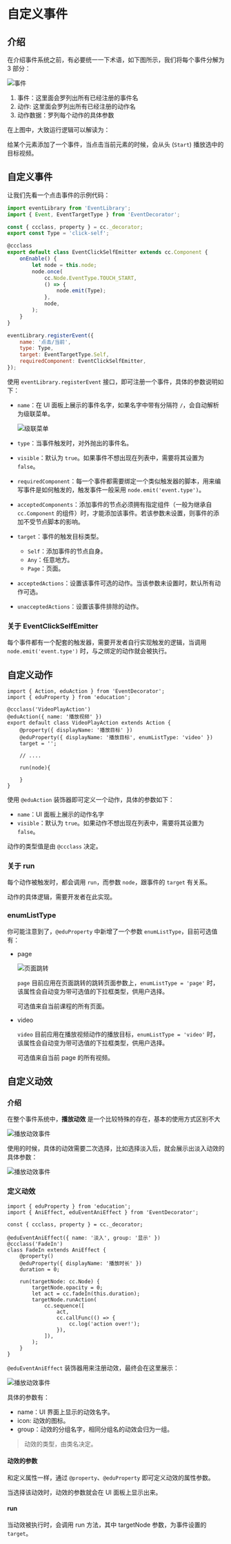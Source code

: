 # 自定义事件

## 介绍

在介绍事件系统之前，有必要统一一下术语，如下图所示，我们将每个事件分解为 3 部分：

![事件](img/event.png)

1. 事件：这里面会罗列出所有已经注册的事件名
2. 动作: 这里面会罗列出所有已经注册的动作名
3. 动作数据：罗列每个动作的具体参数

在上图中，大致运行逻辑可以解读为：

给某个元素添加了一个事件，当点击当前元素的时候，会从头 (`Start`) 播放选中的目标视频。

## 自定义事件

让我们先看一个点击事件的示例代码：

```javascript
import eventLibrary from 'EventLibrary';
import { Event, EventTargetType } from 'EventDecorator';

const { ccclass, property } = cc._decorator;
export const Type = 'click-self';

@ccclass
export default class EventClickSelfEmitter extends cc.Component {
    onEnable() {
        let node = this.node;
        node.once(
            cc.Node.EventType.TOUCH_START,
            () => {
                node.emit(Type);
            },
            node,
        );
    }
}

eventLibrary.registerEvent({
    name: '点击/当前',
    type: Type,
    target: EventTargetType.Self,
    requiredComponent: EventClickSelfEmitter,
});
```

使用 `eventLibrary.registerEvent` 接口，即可注册一个事件，具体的参数说明如下：

- `name`：在 UI 面板上展示的事件名字，如果名字中带有分隔符 `/`，会自动解析为级联菜单。

    ![级联菜单](img/event_menu.png)

- `type`：当事件触发时，对外抛出的事件名。

- `visible`：默认为 `true`。如果事件不想出现在列表中，需要将其设置为 `false`。

- `requiredComponent`：每一个事件都需要绑定一个类似触发器的脚本，用来编写事件是如何触发的，触发事件一般采用 `node.emit('event.type')`。

- `acceptedComponents`：添加事件的节点必须拥有指定组件（一般为继承自 `cc.Component` 的组件）时，才能添加该事件。若该参数未设置，则事件的添加不受节点脚本的影响。

- `target`：事件的触发目标类型。
    - `Self`：添加事件的节点自身。
    - `Any`：任意地方。
    - `Page`：页面。

- `acceptedActions`：设置该事件可选的动作。当该参数未设置时，默认所有动作可选。

- `unacceptedActions`：设置该事件排除的动作。

### 关于 EventClickSelfEmitter

每个事件都有一个配套的触发器，需要开发者自行实现触发的逻辑，当调用 `node.emit('event.type')` 时，与之绑定的动作就会被执行。

## 自定义动作

```
import { Action, eduAction } from 'EventDecorator';
import { eduProperty } from 'education';

@ccclass('VideoPlayAction')
@eduAction({ name: '播放视频' })
export default class VideoPlayAction extends Action {
    @property({ displayName: '播放目标' })
    @eduProperty({ displayName: '播放目标', enumListType: 'video' })
    target = '';
    
    // ....
    
    run(node){
    
    }
}
```

使用 `@eduAction` 装饰器即可定义一个动作，具体的参数如下：
- `name`：UI 面板上展示的动作名字
- `visible`：默认为 `true`。如果动作不想出现在列表中，需要将其设置为 `false`。

动作的类型值是由 `@ccclass` 决定。

### 关于 run

每个动作被触发时，都会调用 `run`，而参数 `node`，跟事件的 `target` 有关系。

动作的具体逻辑，需要开发者在此实现。

### enumListType

你可能注意到了，`@eduProperty` 中新增了一个参数 `enumListType`，目前可选值有：

- page

    ![页面跳转](img/event_page.png)

    `page` 目前应用在页面跳转的跳转页面参数上，`enumListType = 'page'` 时，该属性会自动变为带可选值的下拉框类型，供用户选择。

    可选值来自当前课程的所有页面。

- video

    `video` 目前应用在播放视频动作的播放目标，`enumListType = 'video'` 时，该属性会自动变为带可选值的下拉框类型，供用户选择。

    可选值来自当前 page 的所有视频。

## 自定义动效

### 介绍

在整个事件系统中，**播放动效** 是一个比较特殊的存在，基本的使用方式区别不大

![播放动效事件](img/event_effect.png)

使用的时候，具体的动效需要二次选择，比如选择淡入后，就会展示出淡入动效的具体参数：

![播放动效事件](img/event_effect2.png)

### 定义动效

```
import { eduProperty } from 'education';
import { AniEffect, eduEventAniEffect } from 'EventDecorator';

const { ccclass, property } = cc._decorator;

@eduEventAniEffect({ name: '淡入', group: '显示' })
@ccclass('FadeIn')
class FadeIn extends AniEffect {
    @property()
    @eduProperty({ displayName: '播放时长' })
    duration = 0;

    run(targetNode: cc.Node) {
        targetNode.opacity = 0;
        let act = cc.fadeIn(this.duration);
        targetNode.runAction(
            cc.sequence([
                act,
                cc.callFunc(() => {
                    cc.log('action over!');
                }),
            ]),
        );
    }
}

```

`@eduEventAniEffect` 装饰器用来注册动效，最终会在这里展示：

![播放动效事件](img/event_effect3.png)

具体的参数有：

- name：UI 界面上显示的动效名字。
- icon: 动效的图标。
- group：动效的分组名字，相同分组名的动效会归为一组。

> 动效的类型，由类名决定。

#### 动效的参数

和定义属性一样，通过 `@property`、`@eduProperty` 即可定义动效的属性参数。

当选择该动效时，动效的参数就会在 UI 面板上显示出来。

#### run

当动效被执行时，会调用 run 方法，其中 targetNode 参数，为事件设置的 `target`。
